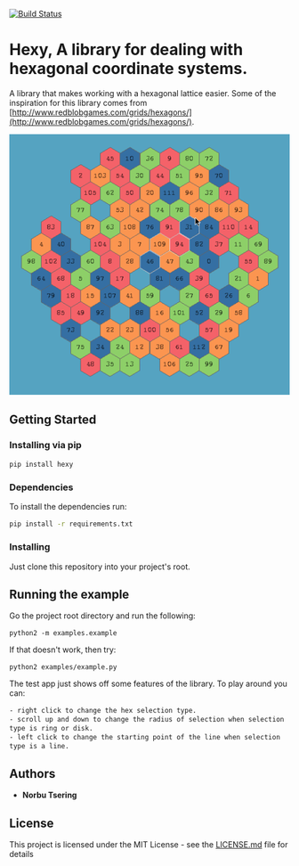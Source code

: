 [![Build Status](https://travis-ci.org/RedFT/Hexy.svg?branch=master)](https://travis-ci.org/RedFT/Hexy)

# Hexy, A library for dealing with hexagonal coordinate systems.

A library that makes working with a hexagonal lattice easier. Some of the inspiration for this library comes from [http://www.redblobgames.com/grids/hexagons/](http://www.redblobgames.com/grids/hexagons/).

![Alt text](/resources/Hexy.gif?raw=true "Short Demo")

## Getting Started

### Installing via pip

```bash
pip install hexy
```

### Dependencies

To install the dependencies run:
```bash
pip install -r requirements.txt
```

### Installing

Just clone this repository into your project's root.

## Running the example

Go the project root directory and run the following:

```
python2 -m examples.example
```

If that doesn't work, then try:

```
python2 examples/example.py
```

The test app just shows off some features of the library. To play around you can:

```
- right click to change the hex selection type. 
- scroll up and down to change the radius of selection when selection type is ring or disk.
- left click to change the starting point of the line when selection type is a line.
```

## Authors

* **Norbu Tsering** 

## License

This project is licensed under the MIT License - see the [LICENSE.md](LICENSE.md) file for details

